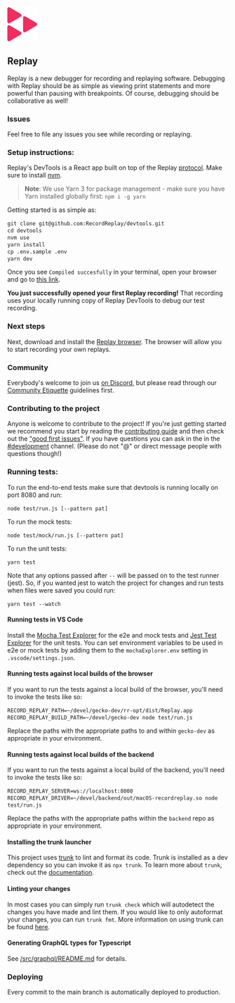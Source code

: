 ![](/public/images/logo.svg)

## Replay

Replay is a new debugger for recording and replaying software. Debugging with Replay should be as simple as viewing print statements and more powerful than pausing with breakpoints. Of course, debugging should be collaborative as well!

### Issues

Feel free to file any issues you see while recording or replaying.

### Setup instructions:

Replay's DevTools is a React app built on top of the Replay [protocol](https://www.notion.so/replayio/Protocol-d8e7b5f428594589ab60c42afad782c1). Make sure to install [nvm](https://github.com/nvm-sh/nvm#installing-and-updating).

> **Note**: We use Yarn 3 for package management - make sure you have Yarn installed globally first:
> `npm i -g yarn`

Getting started is as simple as:

```
git clone git@github.com:RecordReplay/devtools.git
cd devtools
nvm use
yarn install
cp .env.sample .env
yarn dev
```

Once you see `Compiled succesfully` in your terminal, open your browser and go to [this link](http://localhost:8080/recording/overboard--5fea8bd7-b755-42d4-8941-e915430137ba).

**You just successfully opened your first Replay recording!** That recording uses your locally running copy of Replay DevTools to debug our test recording.

### Next steps

Next, download and install the [Replay browser](https://www.replay.io/). The browser will allow you to start recording your own replays.

### Community

Everybody's welcome to join us [on Discord](https://replay.io/discord/), but please read through our [Community Etiquette](https://docs.replay.io/contribute/contributing-to-replay) guidelines first.

### Contributing to the project

Anyone is welcome to contribute to the project! If you're just getting started we recommend you start by reading the [contributing guide](https://github.com/replayio/devtools/blob/main/docs/contributing.md) and then check out the ["good first issues"](https://github.com/RecordReplay/devtools/issues?q=is%3Aissue+is%3Aopen+label%3A%22Good+first+issue%22). If you have questions you can ask in the in the [#development](https://discord.com/channels/779097926135054346/795692423513767956) channel. (Please do not "@" or direct message people with questions though!)

### Running tests:

To run the end-to-end tests make sure that devtools is running locally on port 8080 and run:

```
node test/run.js [--pattern pat]
```

To run the mock tests:

```
node test/mock/run.js [--pattern pat]
```

To run the unit tests:

```
yarn test
```

Note that any options passed after `--` will be passed on to the test runner (jest). So, if you wanted jest to watch the project for changes and run tests when files were saved you could run:

```
yarn test --watch
```

#### Running tests in VS Code

Install the [Mocha Test Explorer](https://marketplace.visualstudio.com/items?itemName=hbenl.vscode-mocha-test-adapter) for the e2e and mock tests and [Jest Test Explorer](https://marketplace.visualstudio.com/items?itemName=kavod-io.vscode-jest-test-adapter) for the unit tests.
You can set environment variables to be used in e2e or mock tests by adding them to the `mochaExplorer.env` setting in `.vscode/settings.json`.

#### Running tests against local builds of the browser

If you want to run the tests against a local build of the browser, you'll need to invoke the tests like so:

```
RECORD_REPLAY_PATH=~/devel/gecko-dev/rr-opt/dist/Replay.app RECORD_REPLAY_BUILD_PATH=~/devel/gecko-dev node test/run.js
```

Replace the paths with the appropriate paths to and within `gecko-dev` as appropriate in your environment.

#### Running tests against local builds of the backend

If you want to run the tests against a local build of the backend, you'll need to invoke the tests like so:

```
RECORD_REPLAY_SERVER=ws://localhost:8000 RECORD_REPLAY_DRIVER=~/devel/backend/out/macOS-recordreplay.so node test/run.js
```

Replace the paths with the appropriate paths within the `backend` repo as appropriate in your environment.

#### Installing the trunk launcher

This project uses [trunk](https://trunk.io) to lint and format its code. Trunk is installed as a dev dependency so you can invoke it as `npx trunk`.
To learn more about `trunk`, check out the [documentation](https://docs.trunk.io).

#### Linting your changes

In most cases you can simply run `trunk check` which will autodetect the changes you have made and lint them.
If you would like to only autoformat your changes, you can run `trunk fmt`.
More information on using trunk can be found [here](https://docs.trunk.io/getting-started/usage).

#### Generating GraphQL types for Typescript

See [/src/graphql/README.md](./src/graphql/README.md) for details.

### Deploying

Every commit to the main branch is automatically deployed to production.
